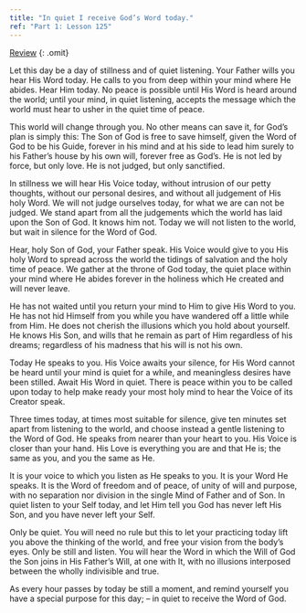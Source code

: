 ```yaml
---
title: "In quiet I receive God’s Word today."
ref: "Part 1: Lesson 125"
---
```


<a class="hide-review" href="/acim/workbook/l143/#l125">Review</a>
{: .omit}

Let this day be a day of stillness and of quiet listening. Your Father
wills you hear His Word today. He calls to you from deep within your
mind where He abides. Hear Him today. No peace is possible until His
Word is heard around the world; until your mind, in quiet listening,
accepts the message which the world must hear to usher in the quiet time
of peace.

This world will change through you. No other means can save it, for
God’s plan is simply this: The Son of God is free to save himself, given
the Word of God to be his Guide, forever in his mind and at his side to
lead him surely to his Father’s house by his own will, forever free as
God’s. He is not led by force, but only love. He is not judged, but only
sanctified.

In stillness we will hear His Voice today, without intrusion of our
petty thoughts, without our personal desires, and without all judgement
of His holy Word. We will not judge ourselves today, for what we are can
not be judged. We stand apart from all the judgements which the world
has laid upon the Son of God. It knows him not. Today we will not listen
to the world, but wait in silence for the Word of God.

Hear, holy Son of God, your Father speak. His Voice would give to you
His holy Word to spread across the world the tidings of salvation and
the holy time of peace. We gather at the throne of God today, the quiet
place within your mind where He abides forever in the holiness which He
created and will never leave.

He has not waited until you return your mind to Him to give His Word to
you. He has not hid Himself from you while you have wandered off a
little while from Him. He does not cherish the illusions which you hold
about yourself. He knows His Son, and wills that he remain as part of
Him regardless of his dreams; regardless of his madness that his will is
not his own.

Today He speaks to you. His Voice awaits your silence, for His Word
cannot be heard until your mind is quiet for a while, and meaningless
desires have been stilled. Await His Word in quiet. There
is peace within you to be called upon today to help make ready your most
holy mind to hear the Voice of its Creator speak.

Three times today, at times most suitable for silence, give ten minutes
set apart from listening to the world, and choose instead a gentle
listening to the Word of God. He speaks from nearer than your heart to
you. His Voice is closer than your hand. His Love is everything you are
and that He is; the same as you, and you the same as He.

It is your voice to which you listen as He speaks to you. It is your
Word He speaks. It is the Word of freedom and of peace, of unity of will
and purpose, with no separation nor division in the single Mind of
Father and of Son. In quiet listen to your Self today, and let Him tell
you God has never left His Son, and you have never left your Self.

Only be quiet. You will need no rule but this to let your practicing
today lift you above the thinking of the world, and free your vision
from the body’s eyes. Only be still and listen. You will hear the Word
in which the Will of God the Son joins in His Father’s Will, at one with
It, with no illusions interposed between the wholly indivisible and
true.

As every hour passes by today be still a moment, and remind yourself you
have a special purpose for this day; – in quiet to receive the Word of
God.

